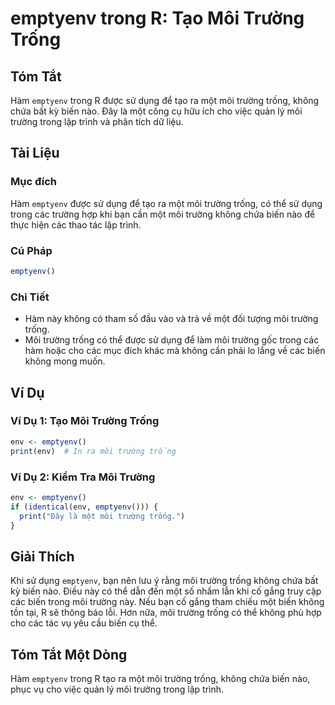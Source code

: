 <!--
Meta Description: # emptyenv trong R: Tạo Môi Trường Trống ## Tóm Tắt Hàm `emptyenv` trong R được sử dụng để tạo ra một môi trường trống, không chứa bất kỳ biến nào. Đâ...
Meta Keywords: trường, môi, trống, một, emptyenv
-->

# emptyenv trong R: Tạo Môi Trường Trống

## Tóm Tắt
Hàm `emptyenv` trong R được sử dụng để tạo ra một môi trường trống, không chứa bất kỳ biến nào. Đây là một công cụ hữu ích cho việc quản lý môi trường trong lập trình và phân tích dữ liệu.

## Tài Liệu
### Mục đích
Hàm `emptyenv` được sử dụng để tạo ra một môi trường trống, có thể sử dụng trong các trường hợp khi bạn cần một môi trường không chứa biến nào để thực hiện các thao tác lập trình.

### Cú Pháp
```R
emptyenv()
```

### Chi Tiết
- Hàm này không có tham số đầu vào và trả về một đối tượng môi trường trống.
- Môi trường trống có thể được sử dụng để làm môi trường gốc trong các hàm hoặc cho các mục đích khác mà không cần phải lo lắng về các biến không mong muốn.

## Ví Dụ
### Ví Dụ 1: Tạo Môi Trường Trống
```R
env <- emptyenv()
print(env)  # In ra môi trường trống
```

### Ví Dụ 2: Kiểm Tra Môi Trường
```R
env <- emptyenv()
if (identical(env, emptyenv())) {
  print("Đây là một môi trường trống.")
}
```

## Giải Thích
Khi sử dụng `emptyenv`, bạn nên lưu ý rằng môi trường trống không chứa bất kỳ biến nào. Điều này có thể dẫn đến một số nhầm lẫn khi cố gắng truy cập các biến trong môi trường này. Nếu bạn cố gắng tham chiếu một biến không tồn tại, R sẽ thông báo lỗi. Hơn nữa, môi trường trống có thể không phù hợp cho các tác vụ yêu cầu biến cụ thể.

## Tóm Tắt Một Dòng
Hàm `emptyenv` trong R tạo ra một môi trường trống, không chứa biến nào, phục vụ cho việc quản lý môi trường trong lập trình.